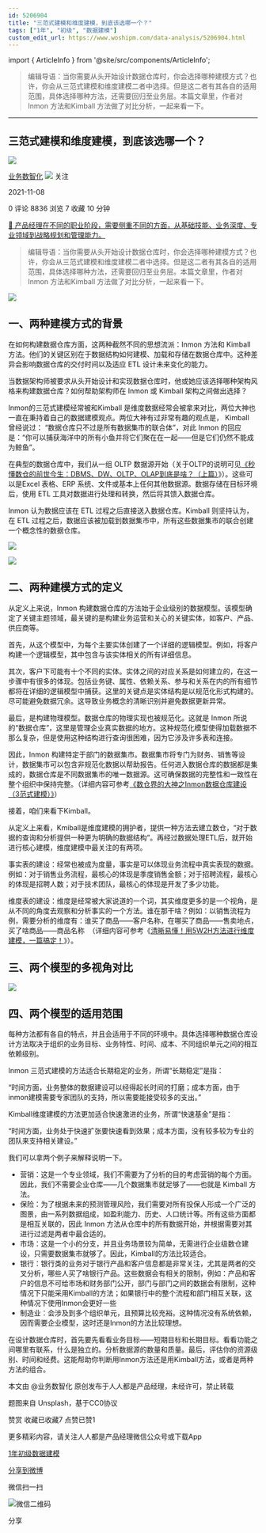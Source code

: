 ```yaml
---
id: 5206904
title: "三范式建模和维度建模，到底该选哪一个？"
tags: ["1年", "初级", "数据建模"]
custom_edit_url: https://www.woshipm.com/data-analysis/5206904.html
---
```

import { ArticleInfo } from '@site/src/components/ArticleInfo';

<ArticleInfo
    author="业务数智化"
    authorLink="https://www.woshipm.com/u/633959"
    published="2021-11-08"
    views={8836}
    comments={0}
    collects={7}
/>

> 编辑导语：当你需要从头开始设计数据仓库时，你会选择哪种建模方式？也许，你会从三范式建模和维度建模二者中选择。但是这二者有其各自的适用范围，具体选择哪种方法，还需要回归至业务层。本篇文章里，作者对Inmon 方法和Kimball 方法做了对比分析，一起来看一下。

---

## 三范式建模和维度建模，到底该选哪一个？

[![](https://image.woshipm.com/wp-files/2021/09/gpkviHfeJhAREqytPYRw.png!/both/72x72)](https://www.woshipm.com/u/633959)

[业务数智化](https://www.woshipm.com/u/633959) ![](https://static.woshipm.com/tag/1101_1@2x.png) 关注

2021-11-08

0 评论 8836 浏览 7 收藏 10 分钟

[🔗 产品经理在不同的职业阶段，需要侧重不同的方面，从基础技能、业务深度、专业领域到战略规划和管理能力。](https://ke.qidianla.com/courses/90pm)

> 编辑导语：当你需要从头开始设计数据仓库时，你会选择哪种建模方式？也许，你会从三范式建模和维度建模二者中选择。但是这二者有其各自的适用范围，具体选择哪种方法，还需要回归至业务层。本篇文章里，作者对Inmon 方法和Kimball 方法做了对比分析，一起来看一下。

![](https://image.woshipm.com/wp-files/2021/11/COJZEkLhucm0R5CBbZo8.jpg)

## 一、两种建模方式的背景

在如何构建数据仓库方面，这两种截然不同的思想流派：Inmon 方法和 Kimball 方法。他们的关键区别在于数据结构如何建模、加载和存储在数据仓库中。这种差异会影响数据仓库的交付时间以及适应 ETL 设计未来变化的能力。

当数据架构师被要求从头开始设计和实现数据仓库时，他或她应该选择哪种架构风格来构建数据仓库？如何帮助架构师在 Inmon 或 Kimball 架构之间做出选择？

Inmon的三范式建模经常被和Kimball 是维度数据经常会被拿来对比，两位大神也一直在秉持着自己的数据建模观点。两位大神有过非常有趣的观点是， Kimball 曾经说过： “数据仓库只不过是所有数据集市的联合体”，对此 Inmon 的回应是：“你可以捕获海洋中的所有小鱼并将它们聚在在一起——但是它们仍然不能成为鲸鱼”。

在典型的数据仓库中，我们从一组 OLTP 数据源开始（关于OLTP的说明可见[《秒懂数仓的前世今生：DBMS、DW、OLTP、OLAP到底是啥？（上篇）](http://www.woshipm.com/data-analysis/5188427.html)》）。这些可以是Excel 表格、ERP 系统、文件或基本上任何其他数据源。数据存储在目标环境后，使用 ETL 工具对数据进行处理和转换，然后将其馈入数据仓库。

Inmon 认为数据应该在 ETL 过程之后直接送入数据仓库。Kimball 则坚持认为，在 ETL 过程之后，数据应该被加载到数据集市中，所有这些数据集市的联合创建一个概念性的数据仓库。

![](https://image.woshipm.com/wp-files/2021/11/XjzfQIFJUzj3luSgRRCV.png)

![](https://image.woshipm.com/wp-files/2021/11/mDEJHFd9K68PHaWyE41b.png)

## 二、两种建模方式的定义

从定义上来说，Inmon 构建数据仓库的方法始于企业级别的数据模型。该模型确定了关键主题领域，最关键的是构建业务运营和关心的关键实体，如客户、产品、供应商等。

首先，从这个模型中，为每个主要实体创建了一个详细的逻辑模型。例如，将客户构建一个逻辑模型，其中包含与该实体相关的所有详细信息。

其次，客户下可能有十个不同的实体。实体之间的对应关系是如何建立的，在这一步骤中有很多的体现。包括业务键、属性、依赖关系、参与和关系在内的所有细节都将在详细的逻辑模型中捕获。这里的关键点是实体结构是以规范化形式构建的。尽可能避免数据冗余。这导致业务概念的清晰识别并避免数据更新异常。

最后，是构建物理模型。数据仓库的物理实现也被规范化。这就是 Inmon 所说的“数据仓库”，这里是管理企业真实数据的地方。这种规范化模型使得加载数据不那么复杂，但是使用这种结构进行查询很困难，因为它涉及许多表和连接。

因此，Inmon 构建特定于部门的数据集市。数据集市将专门为财务、销售等设计，数据集市可以包含非规范化数据以帮助报告。任何进入数据仓库的数据都是集成的，数据仓库是不同数据集市的唯一数据源。这可确保数据的完整性和一致性在整个组织中保持完整。（详细内容可参考[《数仓界的大神之Inmon数据仓库建设（3范式建模）》](http://www.woshipm.com/data-analysis/5182829.html)）

接着，咱们来看下Kimball。

从定义上来看，Kmiball是维度建模的拥护者，提供一种方法去建立数仓，“对于数据的查询和分析提供一种更为明确的数据结构”。再经过数据处理ETL后，就开始进行核心建模，维度建模中最关注的有两项。

事实表的建设：经常也被成为度量，事实是可以体现业务流程中真实表现的数据。例如：对于销售业务流程，最核心的体现是季度销售金额；对于招聘流程，最核心的体现是招聘人数；对于技术团队，最核心的体现是开发了多少功能。

维度表的建设：维度是经常被大家说道的一个词，其实维度更多的是一个视角，是从不同的角度去观察和分析事实的一个方法。谁在那干啥？例如：以销售流程为例，需要分析的维度有：谁买了商品——客户名称，在哪买了商品——售卖地点，买了啥商品——商品名称  （详细内容可参考《[清晰易懂！用5W2H方法进行维度建模，一篇搞定！](http://www.woshipm.com/data-analysis/5198422.html)》）。

## 三、两个模型的多视角对比

![](https://image.woshipm.com/wp-files/2021/11/cNpX7NhhnKFMEYPROyu2.png)

## 四、两个模型的适用范围

每种方法都有各自的特点，并且会适用于不同的环境中。具体选择哪种数据仓库设计方法取决于组织的业务目标、业务特性、时间、成本、不同组织单元之间的相互依赖级别。

Inmon 三范式建模的方法适合长期稳定的业务，所谓“长期稳定”是指：

“时间方面，业务整体的数据建设可以经得起长时间的打磨；成本方面，由于inmon建模需要专家团队的支持，所以需要能接受较多的支出。”

Kimball维度建模的方法更加适合快速激进的业务，所谓“快速基金”是指：

“时间方面，业务处于快速扩张要快速看到效果；成本方面，没有较多较为专业的团队来支持相关建设。”

我们可以拿两个例子来解释说明一下。

*   营销：这是一个专业领域，我们不需要为了分析的目的考虑营销的每个方面。因此，我们不需要企业仓库——几个数据集市就足够了——也就是 Kimball 方法。
*   保险：为了根据未来的预测管理风险，我们需要对所有投保人形成一个广泛的图景，由一系列数据组成，如盈利能力、历史、人口统计等。所有这些方面都是相互关联的，因此 Inmon 方法从仓库中的所有数据开始，并根据需要对其进行过滤是两者中最合适的。
*   市场：这是一个小的分支，并且业务场景较为简单，无需进行企业级数仓建设，只需要数据集市就够了。因此，Kimball的方法比较适合。
*   银行：银行类的业务对于银行产品和客户信息都是非常关注，尤其是两者的交叉分析，哪些人买了啥银行产品。这些数据会有相关的限制，例如：产品和客户的信息不可给市场和财务部门公开，部门与部门之间的数据会有限制，这种情况下只能采用Kimball的方法；如果银行中的整个流程和部门相互关联，这种情况下使用Inmon会更好一些
*   制造业：会涉及到多个组织单元，且预算比较充裕。这种情况没有系统依赖，因而需要企业模型，这时还是Inmon的方法比较理想。

在设计数据仓库时，首先要先看看业务目标——短期目标和长期目标。看看功能之间哪里有联系，什么是独立的。分析数据源的数量和质量。最后，评估你的资源级别、时间和经费。这能帮助你判断用Inmon方法还是用Kimball方法，或者是两种方法的组合。

本文由 @业务数智化 原创发布于人人都是产品经理，未经许可，禁止转载

题图来自 Unsplash，基于CC0协议

赞赏 收藏已收藏7 点赞已赞1

更多精彩内容，请关注人人都是产品经理微信公众号或下载App

[1年](https://www.woshipm.com/tag/1%e5%b9%b4)[初级](https://www.woshipm.com/tag/%e5%88%9d%e7%ba%a7)[数据建模](https://www.woshipm.com/tag/%e6%95%b0%e6%8d%ae%e5%bb%ba%e6%a8%a1)

[分享到微博](https://service.weibo.com/share/share.php?appkey=2775287854&title=三范式建模和维度建模，到底该选哪一个？&url=https://www.woshipm.com/data-analysis/5206904.html&pic=https://image.woshipm.com/wp-files/2021/11/COJZEkLhucm0R5CBbZo8.jpg)

微信扫一扫

![微信二维码](https://api.pwmqr.com/qrcode/create/?url=https://www.woshipm.com/data-analysis/5206904.html)

分享